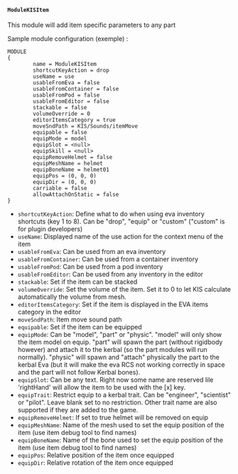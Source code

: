 #### `ModuleKISItem`

This module will add item specific parameters to any part 

Sample module configuration (exemple) :
```
MODULE
{
        name = ModuleKISItem
        shortcutKeyAction = drop
        useName = use
        usableFromEva = false
        usableFromContainer = false
        usableFromPod = false
        usableFromEditor = false
        stackable = false
        volumeOverride = 0
        editorItemsCategory = true
        moveSndPath = KIS/Sounds/itemMove
        equipable = false
        equipMode = model
        equipSlot = <null>
        equipSkill = <null>
        equipRemoveHelmet = false
        equipMeshName = helmet
        equipBoneName = helmet01
        equipPos = (0, 0, 0)
        equipDir = (0, 0, 0)
        carriable = false
        allowAttachOnStatic = false
}
```

- `shortcutKeyAction`: Define what to do when using eva inventory shortcuts (key 1 to 8). Can be "drop", "equip" or "custom" ("custom" is for plugin developers)
- `useName`: Displayed name of the use action for the context menu of the item
- `usableFromEva`: Can be used from an eva inventory
- `usableFromContainer`: Can be used from a container inventory
- `usableFromPod`: Can be used from a pod inventory
- `usableFromEditor`: Can be used from any inventory in the editor
- `stackable`: Set if the item can be stacked
- `volumeOverride`: Set the volume of the item. Set it to 0 to let KIS calculate automatically the volume from mesh.
- `editorItemsCategory`: Set if the item is displayed in the EVA items category in the editor
- `moveSndPath`: Item move sound path
- `equipable`: Set if the item can be equipped
- `equipMode`: Can be "model", "part" or "physic". 
"model" will only show the item model on equip. 
"part" will spawn the part (without rigidbody however) and attach it to the kerbal (so the part modules will run normally).
"physic" will spawn and "attach" physically the part to the kerbal Eva (but it will make the eva RCS not working correctly in space and the part will not follow Kerbal bones).
- `equipSlot`: Can be any text. Right now some name are reserved lile 'rightHand' will allow the item to be used with the [x] key.
- `equipTrait`: Restrict equip to a kerbal trait. Can be "engineer", "scientist" or "pilot". Leave blank set to no restriction. Other trait name are also supported if they are added to the game.
- `equipRemoveHelmet`: If set to true helmet will be removed on equip
- `equipMeshName`: Name of the mesh used to set the equip position of the item (use item debug tool to find names)
- `equipBoneName`: Name of the bone used to set the equip position of the item (use item debug tool to find names)
- `equipPos`: Relative position of the item once equipped
- `equipDir`: Relative rotation of the item once equipped